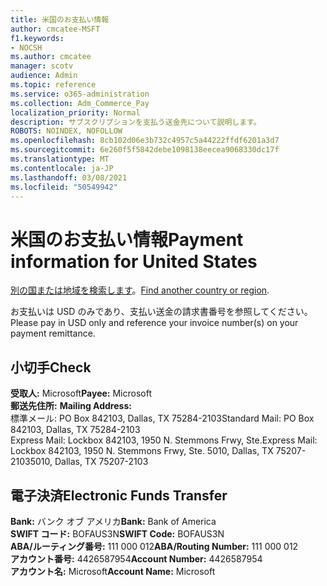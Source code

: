 ```yaml
---
title: 米国のお支払い情報
author: cmcatee-MSFT
f1.keywords:
- NOCSH
ms.author: cmcatee
manager: scotv
audience: Admin
ms.topic: reference
ms.service: o365-administration
ms.collection: Adm_Commerce_Pay
localization_priority: Normal
description: サブスクリプションを支払う送金先について説明します。
ROBOTS: NOINDEX, NOFOLLOW
ms.openlocfilehash: 8cb102d06e3b732c4957c5a44222ffdf6201a3d7
ms.sourcegitcommit: 6e260f5f5842debe1098138eecea9068330dc17f
ms.translationtype: MT
ms.contentlocale: ja-JP
ms.lasthandoff: 03/08/2021
ms.locfileid: "50549942"
---
```

# <a name="payment-information-for-united-states"></a><span data-ttu-id="45f9a-103">米国のお支払い情報</span><span class="sxs-lookup"><span data-stu-id="45f9a-103">Payment information for United States</span></span>

<span data-ttu-id="45f9a-104">[別の国または地域を検索します](../billing-and-payments/pay-for-your-subscription.md)。</span><span class="sxs-lookup"><span data-stu-id="45f9a-104">[Find another country or region](../billing-and-payments/pay-for-your-subscription.md).</span></span>

<span data-ttu-id="45f9a-105">お支払いは USD のみであり、支払い送金の請求書番号を参照してください。</span><span class="sxs-lookup"><span data-stu-id="45f9a-105">Please pay in USD only and reference your invoice number(s) on your payment remittance.</span></span>

## <a name="check"></a><span data-ttu-id="45f9a-106">小切手</span><span class="sxs-lookup"><span data-stu-id="45f9a-106">Check</span></span>

<span data-ttu-id="45f9a-107">**受取人:** Microsoft</span><span class="sxs-lookup"><span data-stu-id="45f9a-107">**Payee:** Microsoft</span></span>  
<span data-ttu-id="45f9a-108">**郵送先住所:** </span><span class="sxs-lookup"><span data-stu-id="45f9a-108">**Mailing Address:** </span></span>  
<span data-ttu-id="45f9a-109">標準メール: PO Box 842103, Dallas, TX 75284-2103</span><span class="sxs-lookup"><span data-stu-id="45f9a-109">Standard Mail: PO Box 842103, Dallas, TX 75284-2103</span></span>  
<span data-ttu-id="45f9a-110">Express Mail: Lockbox 842103, 1950 N. Stemmons Frwy, Ste.</span><span class="sxs-lookup"><span data-stu-id="45f9a-110">Express Mail: Lockbox 842103, 1950 N. Stemmons Frwy, Ste.</span></span> <span data-ttu-id="45f9a-111">5010, Dallas, TX 75207-2103</span><span class="sxs-lookup"><span data-stu-id="45f9a-111">5010, Dallas, TX 75207-2103</span></span>

## <a name="electronic-funds-transfer"></a><span data-ttu-id="45f9a-112">電子決済</span><span class="sxs-lookup"><span data-stu-id="45f9a-112">Electronic Funds Transfer</span></span>

<span data-ttu-id="45f9a-113">**Bank:** バンク オブ アメリカ</span><span class="sxs-lookup"><span data-stu-id="45f9a-113">**Bank:** Bank of America</span></span>  
<span data-ttu-id="45f9a-114">**SWIFT コード:** BOFAUS3N</span><span class="sxs-lookup"><span data-stu-id="45f9a-114">**SWIFT Code:** BOFAUS3N</span></span>  
<span data-ttu-id="45f9a-115">**ABA/ルーティング番号:** 111 000 012</span><span class="sxs-lookup"><span data-stu-id="45f9a-115">**ABA/Routing Number:** 111 000 012</span></span>  
<span data-ttu-id="45f9a-116">**アカウント番号:** 4426587954</span><span class="sxs-lookup"><span data-stu-id="45f9a-116">**Account Number:** 4426587954</span></span>  
<span data-ttu-id="45f9a-117">**アカウント名:** Microsoft</span><span class="sxs-lookup"><span data-stu-id="45f9a-117">**Account Name:** Microsoft</span></span>  